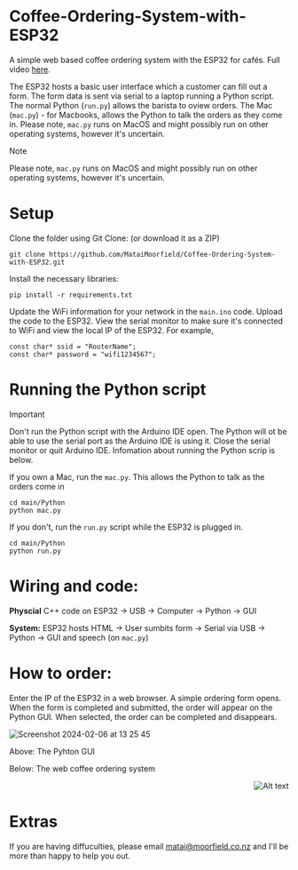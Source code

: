 # Coffee-Ordering-System-with-ESP32
A simple web based coffee ordering system with the ESP32 for cafés. Full video [here](https://www.youtube.com/watch?v=jhMNulLlHCo). 

The ESP32 hosts a basic user interface which a customer can fill out a form. The form data is sent via serial to a laptop running a Python script. The normal Python (```run.py```) allows the barista to oview orders. The Mac (```mac.py```) - for Macbooks, allows the Python to talk the orders as they come in. Please note, ```mac.py``` runs on MacOS and might possibly run on other operating systems, however it's uncertain.

> [!NOTE]
> Please note, ```mac.py``` runs on MacOS and might possibly run on other operating systems, however it's uncertain.

# Setup

Clone the folder using Git Clone: (or download it as a ZIP)
```
git clone https://github.com/MataiMoorfield/Coffee-Ordering-System-with-ESP32.git
```
Install the necessary libraries:
```
pip install -r requirements.txt
```
Update the WiFi information for your network in the ```main.ino``` code. Upload the code to the ESP32. View the serial monitor to make sure it's connected to WiFi and view the local IP of the ESP32. For example, 
```
const char* ssid = "RouterName";
const char* password = "wifi1234567";
```
# Running the Python script
> [!IMPORTANT]
> Don't run the Python script with the Arduino IDE open. The Python will ot be able to use the serial port as the Arduino IDE is using it. Close the serial monitor or quit Arduino IDE. Infomation about running the Python scrip is below.

If you own a Mac, run the ```mac.py```. This allows the Python to talk as the orders come in
```
cd main/Python
python mac.py
```

If you don't, run the `run.py` script while the ESP32 is plugged in.
```
cd main/Python
python run.py
```

# Wiring and code:
**Physcial**
C++ code on ESP32 → USB → Computer → Python → GUI

**System:**
ESP32 hosts HTML → User sumbits form → Serial via USB → Python → GUI and speech (on ```mac.py```)

# How to order:
Enter the IP of the ESP32 in a web browser. A simple ordering form opens. When the form is completed and submitted, the order will appear on the Python GUI. When selected, the order can be completed and disappears.

![Screenshot 2024-02-06 at 13 25 45](https://github.com/MataiMoorfield/Coffee-Ordering-System-with-ESP32/assets/138086469/8d18f029-6507-4e84-b749-aecffd2eb4bd)

Above: The Pyhton GUI

Below: The web coffee ordering system

<div style="text-align: right">
  <img src="https://github.com/MataiMoorfield/Coffee-Ordering-System-with-ESP32/assets/138086469/063af052-8572-46fd-9aae-6a818656e237" alt="Alt text">
</div>

# Extras
If you are having diffuculties, please email [matai@moorfield.co.nz](mailto:matai@moorfield.co.nz) and I'll be more than happy to help you out.
